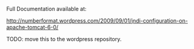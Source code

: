 Full Documentation available at:

http://numberformat.wordpress.com/2009/09/01/jndi-configuration-on-apache-tomcat-6-0/

TODO: move this to the wordpress repository.
